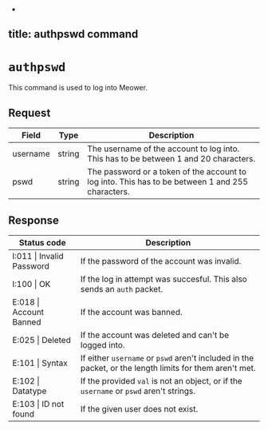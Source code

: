-

## title: authpswd command

# `authpswd`

This command is used to log into Meower.

## Request

<!-- deno-fmt-ignore-start -->
| Field | Type | Description |
| - | - | - |
| username | string | The username of the account to log into. This has to be between 1 and 20 characters. |
| pswd | string | The password or a token of the account to log into. This has to be between 1 and 255 characters. |
<!-- deno-fmt-ignore-end -->

## Response

<!-- deno-fmt-ignore-start -->
| Status code | Description |
| - | - |
| I:011 \| Invalid Password | If the password of the account was invalid. |
| I:100 \| OK | If the log in attempt was succesful. This also sends an `auth` packet. |
| E:018 \| Account Banned | If the account was banned. |
| E:025 \| Deleted | If the account was deleted and can't be logged into. |
| E:101 \| Syntax | If either `username` or `pswd` aren't included in the packet, or the length limits for them aren't met. |
| E:102 \| Datatype | If the provided `val` is not an object, or if the `username` or `pswd` aren't strings. |
| E:103 \| ID not found | If the given user does not exist. |
<!-- deno-fmt-ignore-end -->
